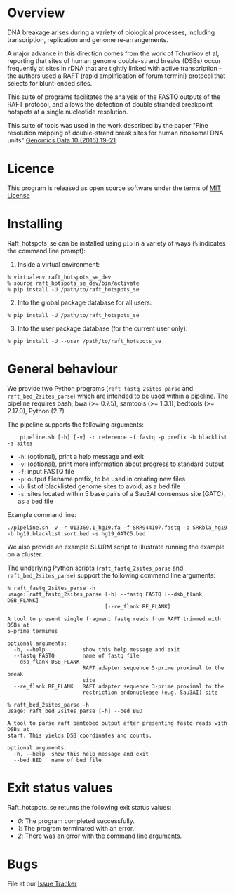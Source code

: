 # Overview 

DNA breakage arises during a variety of biological processes, including transcription, replication and genome re-arrangements. 

A major advance in this direction comes from the work of Tchurikov et al, reporting that sites of human genome double-strand breaks (DSBs) occur frequently at sites in rDNA that are tightly linked with active transcription - the authors used a RAFT (rapid amplification of forum termini) protocol that selects for blunt-ended sites.

This suite of programs facilitates the analysis of the FASTQ outputs of the RAFT protocol, and allows the detection of double stranded breakpoint hotspots at a single nucleotide resolution.

This suite of tools was used in the work described by the paper
"Fine resolution mapping of double-strand break sites for human ribosomal DNA units" [Genomics Data 10 (2016) 19–21](http://www.sciencedirect.com/science/article/pii/S221359601630109X).

# Licence

This program is released as open source software under the terms of [MIT License](https://raw.githubusercontent.com/bjpop/raft_hotspots_se/master/LICENSE)

# Installing

Raft_hotspots_se can be installed using `pip` in a variety of ways (`%` indicates the command line prompt):

1. Inside a virtual environment: 
```
% virtualenv raft_hotspots_se_dev
% source raft_hotspots_se_dev/bin/activate
% pip install -U /path/to/raft_hotspots_se
```
2. Into the global package database for all users:
```
% pip install -U /path/to/raft_hotspots_se
```
3. Into the user package database (for the current user only):
```
% pip install -U --user /path/to/raft_hotspots_se
```

# General behaviour

We provide two Python programs (`raft_fastq_2sites_parse` and `raft_bed_2sites_parse`) which are intended to be used within a pipeline.
The pipeline requires bash, bwa (>= 0.7.5), samtools (>= 1.3.1), bedtools (>= 2.17.0), Python (2.7).

The pipeline supports the following arguments:

```
    pipeline.sh [-h] [-v] -r reference -f fastq -p prefix -b blacklist -s sites
```
  
* `-h`: (optional), print a help message and exit
* `-v`: (optional), print more information about progress to standard output
* `-f`: input FASTQ file
* `-p`: output filename prefix, to be used in creating new files
* `-b`: list of blacklisted genome sites to avoid, as a bed file
* `-s`: sites located within 5 base pairs of a Sau3AI consensus site (GATC), as a bed file

Example command line:

```
./pipeline.sh -v -r U13369.1_hg19.fa -f SRR944107.fastq -p SRRbla_hg19 -b hg19.blacklist.sort.bed -s hg19_GATC5.bed
```

We also provide an example SLURM script to illustrate running the example on a cluster.

The underlying Python scripts (`raft_fastq_2sites_parse` and `raft_bed_2sites_parse`) support the following command line arguments: 
```
% raft_fastq_2sites_parse -h
usage: raft_fastq_2sites_parse [-h] --fastq FASTQ [--dsb_flank DSB_FLANK]
                               [--re_flank RE_FLANK]

A tool to present single fragment fastq reads from RAFT trimmed with DSBs at
5-prime terminus

optional arguments:
  -h, --help            show this help message and exit
  --fastq FASTQ         name of fastq file
  --dsb_flank DSB_FLANK
                        RAFT adapter sequence 5-prime proximal to the break
                        site
  --re_flank RE_FLANK   RAFT adapter sequence 3-prime proximal to the
                        restriction endonuclease (e.g. Sau3AI) site
```

```
% raft_bed_2sites_parse -h
usage: raft_bed_2sites_parse [-h] --bed BED

A tool to parse raft bamtobed output after presenting fastq reads with DSBs at
start. This yields DSB coordinates and counts.

optional arguments:
  -h, --help  show this help message and exit
  --bed BED   name of bed file
```

# Exit status values

Raft_hotspots_se returns the following exit status values:

* *0*: The program completed successfully.
* *1*: The program terminated with an error.
* *2*: There was an error with the command line arguments.


# Bugs

File at our [Issue Tracker](https://github.com/bjpop/raft_hotspots_se/issues)
